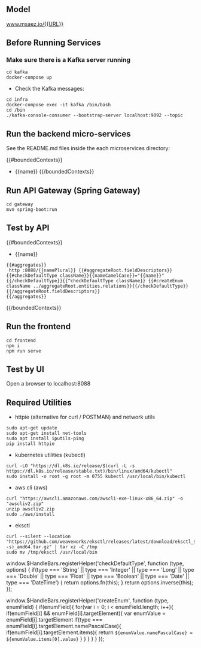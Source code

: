# 

## Model
www.msaez.io/{{URL}}

## Before Running Services
### Make sure there is a Kafka server running
```
cd kafka
docker-compose up
```
- Check the Kafka messages:
```
cd infra
docker-compose exec -it kafka /bin/bash
cd /bin
./kafka-console-consumer --bootstrap-server localhost:9092 --topic
```

## Run the backend micro-services
See the README.md files inside the each microservices directory:

{{#boundedContexts}}
- {{name}}
{{/boundedContexts}}


## Run API Gateway (Spring Gateway)
```
cd gateway
mvn spring-boot:run
```

## Test by API
{{#boundedContexts}}
- {{name}}
```
{{#aggregates}}
 http :8088/{{namePlural}} {{#aggregateRoot.fieldDescriptors}}{{#checkDefaultType className}}{{nameCamelCase}}="{{name}}"{{/checkDefaultType}}{{^checkDefaultType className}} {{#createEnum className ../aggregateRoot.entities.relations}}{{/checkDefaultType}}{{/aggregateRoot.fieldDescriptors}}
{{/aggregates}}
```
{{/boundedContexts}}


## Run the frontend
```
cd frontend
npm i
npm run serve
```

## Test by UI
Open a browser to localhost:8088

## Required Utilities

- httpie (alternative for curl / POSTMAN) and network utils
```
sudo apt-get update
sudo apt-get install net-tools
sudo apt install iputils-ping
pip install httpie
```

- kubernetes utilities (kubectl)
```
curl -LO "https://dl.k8s.io/release/$(curl -L -s https://dl.k8s.io/release/stable.txt)/bin/linux/amd64/kubectl"
sudo install -o root -g root -m 0755 kubectl /usr/local/bin/kubectl
```

- aws cli (aws)
```
curl "https://awscli.amazonaws.com/awscli-exe-linux-x86_64.zip" -o "awscliv2.zip"
unzip awscliv2.zip
sudo ./aws/install
```

- eksctl 
```
curl --silent --location "https://github.com/weaveworks/eksctl/releases/latest/download/eksctl_$(uname -s)_amd64.tar.gz" | tar xz -C /tmp
sudo mv /tmp/eksctl /usr/local/bin
```

<function>
window.$HandleBars.registerHelper('checkDefaultType', function (type, options) {
    if(type === 'String' || type === 'Integer' || type === 'Long' || type === 'Double' || type === 'Float' || type === 'Boolean' || type === 'Date' || type === 'DateTime') {
        return options.fn(this);
    }
    return options.inverse(this);
});

window.$HandleBars.registerHelper('createEnum', function (type, enumField) {
    if(enumField){
        for(var i = 0; i < enumField.length; i++){
            if(enumField[i] && enumField[i].targetElement){
                var enumValue = enumField[i].targetElement
                if(type === enumField[i].targetElement.namePascalCase){
                    if(enumField[i].targetElement.items){
                        return `${enumValue.namePascalCase} = ${enumValue.items[0].value}`
                    }
                }
            }
        }
    }
});
</function>